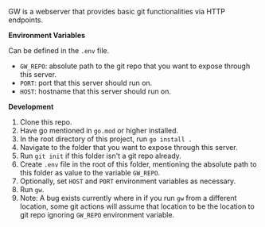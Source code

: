 GW is a webserver that provides basic git functionalities via HTTP endpoints.

**Environment Variables**

Can be defined in the `.env` file.

- `GW_REPO`: absolute path to the git repo that you want to expose through this server.
- `PORT`: port that this server should run on.
- `HOST`: hostname that this server should run on.

**Development**

1. Clone this repo.
1. Have go mentioned in `go.mod` or higher installed.
1. In the root directory of this project, run `go install .`
1. Navigate to the folder that you want to expose through this server.
1. Run `git init` if this folder isn't a git repo already.
1. Create `.env` file in the root of this folder, mentioning the absolute path to this folder as value to the variable `GW_REPO`.
1. Optionally, set `HOST` and `PORT` environment variables as necessary.
1. Run `gw`.
1. Note: A bug exists currently where in if you run `gw` from a different location, some git actions will assume that location to be the location to git repo ignoring `GW_REPO` environment variable.
